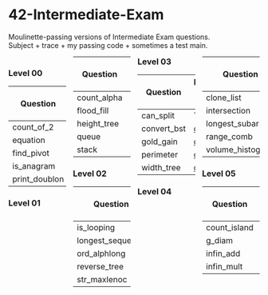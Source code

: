 # 42-Intermediate-Exam
Moulinette-passing versions of Intermediate Exam questions.<br>Subject + trace + my passing code + sometimes a test main.

<div style="column-width: 100px;">

### Level 00
| Question      | Moulinette-passing code        | Test main
| ------------- | ------------------------------ | ----------------
| count_of_2    | [code](./0-count_of_2/mine)    | [tester](./0-count_of_2/tester)
| equation      | [code](./0-equation/mine)      | [tester](./0-equation/tester)
| find_pivot    | TBA                            | [tester](./0-find_pivot/tester)
| is_anagram    | [code](./0-is_anagram/mine)    | [tester](./0-is_anagram/tester)
| print_doublon | [code](./0-print_doublon/mine) | [tester](./0-print_doublon/tester)

### Level 01
| Question    | Moulinette-passing code      | Test main
| ----------- | ---------------------------- | ----------------
| count_alpha | [code](./1-count_alpha/mine) | [tests](./1-count_alpha/tester)
| flood_fill  | [code](./1-flood_fill/mine)  | TBA
| height_tree | [code](./1-height_tree/mine) | TBA
| queue       | [code](./1-queue/mine)       | TBA
| stack       | [code](./1-stack/mine)       | TBA

### Level 02
| Question         | Moulinette-passing code           | Test main
| ---------------- | --------------------------------- | ----------------
| is_looping       | [code](./2-is_looping/mine)       | TBA
| longest_sequence | [code](./2-longest_sequence/mine) | TBA
| ord_alphlong     | TBA                               | TBA
| reverse_tree     | [code](./2-reverse_tree/mine)     | TBA
| str_maxlenoc     | [code](./2-str_maxlenoc/mine)     | [tests](./2-str_maxlenoc/tester)

### Level 03
| Question    | Moulinette-passing code      | Test main
| ----------- | ---------------------------- | ----------------
| can_split   | TBA                          | TBA
| convert_bst | [code](./3-convert_bst/mine) | TBA
| gold_gain   | [code](./3-gold_gain/mine)   | [tests](./3-gold_gain/tester)
| perimeter   | [code](./3-perimeter/mine)   | TBA
| width_tree  | [code](./3-width_tree/mine)  | TBA

### Level 04
| Question         | Moulinette-passing code           | Test main
| ---------------- | --------------------------------- | ----------------
| clone_list       | [code](./4-clone_list/mine)       | TBA
| intersection     | TBA                               | TBA
| longest_subarray | [code](./4-longest_subarray/mine) | [tester](./4-longest_subarray/tester)
| range_comb       | TBA                               | TBA
| volume_histogram | [code](./4-volume_histogram/mine) | [tester](./4-volume_histogram/tester)

### Level 05
| Question     | Moulinette-passing code      | Test main
| ------------ | ---------------------------- | ----------------
| count_island | TBA                          | TBA
| g_diam       | TBA                          | TBA
| infin_add    | TBA                          | TBA
| infin_mult   | [code](./5-infin_mult/mine)  | [tests](./5-infin_mult/tester)

</div>
